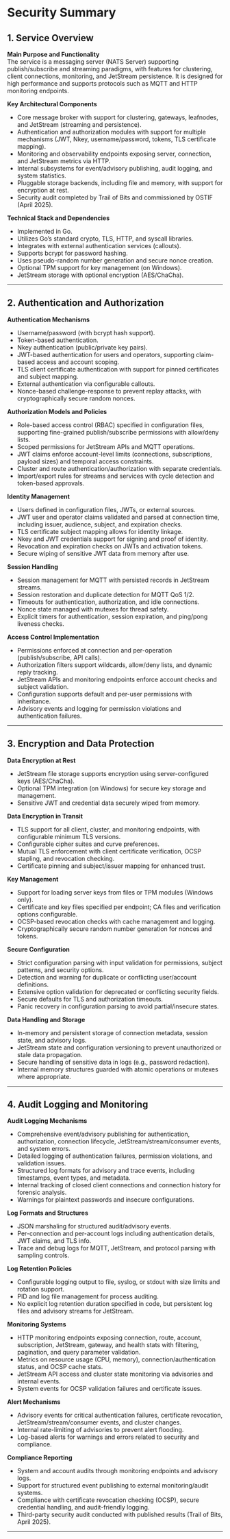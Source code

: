 # Security Summary

## 1. Service Overview

**Main Purpose and Functionality**  
The service is a messaging server (NATS Server) supporting publish/subscribe and streaming paradigms, with features for clustering, client connections, monitoring, and JetStream persistence. It is designed for high performance and supports protocols such as MQTT and HTTP monitoring endpoints.

**Key Architectural Components**
- Core message broker with support for clustering, gateways, leafnodes, and JetStream (streaming and persistence).
- Authentication and authorization modules with support for multiple mechanisms (JWT, Nkey, username/password, tokens, TLS certificate mapping).
- Monitoring and observability endpoints exposing server, connection, and JetStream metrics via HTTP.
- Internal subsystems for event/advisory publishing, audit logging, and system statistics.
- Pluggable storage backends, including file and memory, with support for encryption at rest.
- Security audit completed by Trail of Bits and commissioned by OSTIF (April 2025).

**Technical Stack and Dependencies**
- Implemented in Go.
- Utilizes Go’s standard crypto, TLS, HTTP, and syscall libraries.
- Integrates with external authentication services (callouts).
- Supports bcrypt for password hashing.
- Uses pseudo-random number generation and secure nonce creation.
- Optional TPM support for key management (on Windows).
- JetStream storage with optional encryption (AES/ChaCha).

---

## 2. Authentication and Authorization

**Authentication Mechanisms**
- Username/password (with bcrypt hash support).
- Token-based authentication.
- Nkey authentication (public/private key pairs).
- JWT-based authentication for users and operators, supporting claim-based access and account scoping.
- TLS client certificate authentication with support for pinned certificates and subject mapping.
- External authentication via configurable callouts.
- Nonce-based challenge-response to prevent replay attacks, with cryptographically secure random nonces.

**Authorization Models and Policies**
- Role-based access control (RBAC) specified in configuration files, supporting fine-grained publish/subscribe permissions with allow/deny lists.
- Scoped permissions for JetStream APIs and MQTT operations.
- JWT claims enforce account-level limits (connections, subscriptions, payload sizes) and temporal access constraints.
- Cluster and route authentication/authorization with separate credentials.
- Import/export rules for streams and services with cycle detection and token-based approvals.

**Identity Management**
- Users defined in configuration files, JWTs, or external sources.
- JWT user and operator claims validated and parsed at connection time, including issuer, audience, subject, and expiration checks.
- TLS certificate subject mapping allows for identity linkage.
- Nkey and JWT credentials support for signing and proof of identity.
- Revocation and expiration checks on JWTs and activation tokens.
- Secure wiping of sensitive JWT data from memory after use.

**Session Handling**
- Session management for MQTT with persisted records in JetStream streams.
- Session restoration and duplicate detection for MQTT QoS 1/2.
- Timeouts for authentication, authorization, and idle connections.
- Nonce state managed with mutexes for thread safety.
- Explicit timers for authentication, session expiration, and ping/pong liveness checks.

**Access Control Implementation**
- Permissions enforced at connection and per-operation (publish/subscribe, API calls).
- Authorization filters support wildcards, allow/deny lists, and dynamic reply tracking.
- JetStream APIs and monitoring endpoints enforce account checks and subject validation.
- Configuration supports default and per-user permissions with inheritance.
- Advisory events and logging for permission violations and authentication failures.

---

## 3. Encryption and Data Protection

**Data Encryption at Rest**
- JetStream file storage supports encryption using server-configured keys (AES/ChaCha).
- Optional TPM integration (on Windows) for secure key storage and management.
- Sensitive JWT and credential data securely wiped from memory.

**Data Encryption in Transit**
- TLS support for all client, cluster, and monitoring endpoints, with configurable minimum TLS versions.
- Configurable cipher suites and curve preferences.
- Mutual TLS enforcement with client certificate verification, OCSP stapling, and revocation checking.
- Certificate pinning and subject/issuer mapping for enhanced trust.

**Key Management**
- Support for loading server keys from files or TPM modules (Windows only).
- Certificate and key files specified per endpoint; CA files and verification options configurable.
- OCSP-based revocation checks with cache management and logging.
- Cryptographically secure random number generation for nonces and tokens.

**Secure Configuration**
- Strict configuration parsing with input validation for permissions, subject patterns, and security options.
- Detection and warning for duplicate or conflicting user/account definitions.
- Extensive option validation for deprecated or conflicting security fields.
- Secure defaults for TLS and authorization timeouts.
- Panic recovery in configuration parsing to avoid partial/insecure states.

**Data Handling and Storage**
- In-memory and persistent storage of connection metadata, session state, and advisory logs.
- JetStream state and configuration versioning to prevent unauthorized or stale data propagation.
- Secure handling of sensitive data in logs (e.g., password redaction).
- Internal memory structures guarded with atomic operations or mutexes where appropriate.

---

## 4. Audit Logging and Monitoring

**Audit Logging Mechanisms**
- Comprehensive event/advisory publishing for authentication, authorization, connection lifecycle, JetStream/stream/consumer events, and system errors.
- Detailed logging of authentication failures, permission violations, and validation issues.
- Structured log formats for advisory and trace events, including timestamps, event types, and metadata.
- Internal tracking of closed client connections and connection history for forensic analysis.
- Warnings for plaintext passwords and insecure configurations.

**Log Formats and Structures**
- JSON marshaling for structured audit/advisory events.
- Per-connection and per-account logs including authentication details, JWT claims, and TLS info.
- Trace and debug logs for MQTT, JetStream, and protocol parsing with sampling controls.

**Log Retention Policies**
- Configurable logging output to file, syslog, or stdout with size limits and rotation support.
- PID and log file management for process auditing.
- No explicit log retention duration specified in code, but persistent log files and advisory streams for JetStream.

**Monitoring Systems**
- HTTP monitoring endpoints exposing connection, route, account, subscription, JetStream, gateway, and health stats with filtering, pagination, and query parameter validation.
- Metrics on resource usage (CPU, memory), connection/authentication status, and OCSP cache stats.
- JetStream API access and cluster state monitoring via advisories and internal events.
- System events for OCSP validation failures and certificate issues.

**Alert Mechanisms**
- Advisory events for critical authentication failures, certificate revocation, JetStream/stream/consumer events, and cluster changes.
- Internal rate-limiting of advisories to prevent alert flooding.
- Log-based alerts for warnings and errors related to security and compliance.

**Compliance Reporting**
- System and account audits through monitoring endpoints and advisory logs.
- Support for structured event publishing to external monitoring/audit systems.
- Compliance with certificate revocation checking (OCSP), secure credential handling, and audit-friendly logging.
- Third-party security audit conducted with published results (Trail of Bits, April 2025).

---